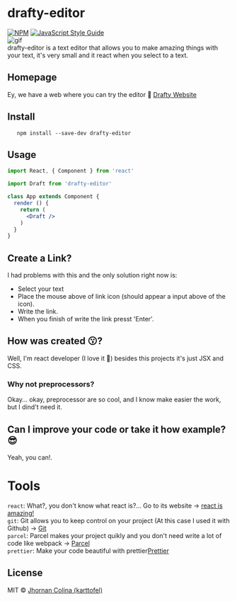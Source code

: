 # drafty-editor
[![NPM](https://img.shields.io/npm/v/drafty-editor.svg)](https://www.npmjs.com/package/drafty-editor) [![JavaScript Style Guide](https://img.shields.io/badge/code_style-standard-brightgreen.svg)](https://standardjs.com)</br>
![gif](https://user-images.githubusercontent.com/34972636/63978805-f06de480-ca7c-11e9-965a-40d5aaf49772.gif)</br>
drafty-editor is a text editor that allows you to make amazing things with your text, it's very small and it react when you select to a text.
## Homepage
Ey, we have a web where you can try the editor 🐠 <a href='https://drafty.netlify.com/' target="_blank">Drafty Website</a>
## Install

```npm
   npm install --save-dev drafty-editor
```
## Usage

```jsx
import React, { Component } from 'react'

import Draft from 'drafty-editor'

class App extends Component {
  render () {
    return (
      <Draft />
    )
  }
}
```
## Create a Link?
I had problems with this and the only solution right now is:
<ul>
	<li>
		  Select your text
	</li>
	<li>
		  Place the mouse above of link icon (should appear a input above of the icon).
	</li>
	<li>
		  Write the link.
	</li>
	<li>
		  When you finish of write the link presst 'Enter'.
	</li>
</ul>

## How was created 😗?
Well, I'm react developer (I love it 💖) besides this projects it's just JSX and CSS.

### Why not preprocessors?
Okay... okay, preprocessor are so cool, and I know make easier the work, but I dind't need it.

## Can I improve your code or take it how example? 😎
Yeah, you can!.
# Tools
`react`: What?, you don't know what react is?... Go to its website -> <a href='https://reactjs.org/' target='_blank'>react is amazing!</a></br>
`git`: Git allows you to keep control on your project (At this case I used it with Github) -> <a href='https://git-scm.com/' target='_blank'>
Git</a></br>
`parcel`: Parcel makes your project quikly and you don't need write a lot of code like webpack -> <a href='https://parceljs.org/' target='_blank'>Parcel</a></br>
`prettier`: Make your code beautiful with prettier<a href='https://prettier.io/' target='_blank'>Prettier</a>
## License

MIT © [Jhornan Colina (karttofel)](https://github.com/karttofer)
